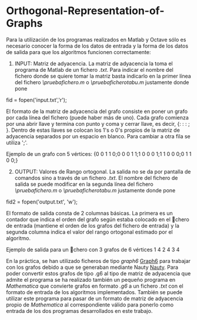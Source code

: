 # Orthogonal-Representation-of-Graphs
Para la utilización de los programas realizados en Matlab y Octave sólo es necesario conocer la forma de los datos de entrada y la forma de los datos de salida para que los algoritmos funcionen correctamente:

1. INPUT: Matriz de adyacencia. La matriz de adyacencia la toma el programa de Matlab de un fichero *.txt*. Para indicar el nombre del fichero donde se quiere tomar la matriz basta indicarlo en la primer línea del fichero *\pruebafichero.m* o *\pruebaficherotabu.m* justamente donde pone

fid = fopen('input.txt','r');

El formato de la matriz de adyacencia del grafo consiste en poner un grafo por cada línea del fichero (puede haber más de uno). Cada grafo comienza por una abrir llave y termina con punto y coma y cerrar llave, es decir, {: : : ; }. Dentro de estas llaves se colocan los 1's
o 0's propios de la matriz de adyacencia separados por un espacio en blanco. Para cambiar a otra fila se utiliza ';'.

Ejemplo de un grafo con 5 vértices:
{0 0 1 1 0;0 0 0 1 1;1 0 0 0 1;1 1 0 0 0;0 1 1 0 0;}

2. OUTPUT: Valores de Rango ortogonal. La salida no se da por pantalla de comandos sino a través de un fichero *.txt*. El nombre del fichero de salida se puede modificar en la segunda línea del fichero *\pruebafichero.m* o *\pruebaficherotabu.m* justamente donde pone

fid2 = fopen('output.txt', 'w');

El formato de salida consta de 2 columnas básicas. La primera es un contador que indica el orden del grafo según estaba colocado en
el chero de entrada (mantiene el orden de los grafos del fichero de entrada) y la segunda columna indica el valor del rango ortogonal
estimado por el algoritmo.

Ejemplo de salida para un chero con 3 grafos de 6 vértices
1 4
2 4
3 4

En la práctica, se han utilizado ficheros de tipo *graph6* [Graph6](https://reference.wolfram.com/language/ref/format/Graph6.html) para trabajar con los grafos debido a que se generaban mediante Nauty [Nauty](http://www3.cs.stonybrook.edu/~algorith/implement/nauty/implement.shtml). Para poder convertir estos grafos de tipo .g6 al tipo de matriz de adyacencia que admite el programa se ha realizado también un pequeño programa en *Mathematica* que convierte grafos en formato *.g6* a un fichero *.txt* con el formato de entrada de los algoritmos implementados. También se puede utilizar este programa para pasar de un formato de matriz de adyacencia propio de *Mathematica* al correspondiente válido para ponerlo como entrada de los dos programas desarrollados en este trabajo.
